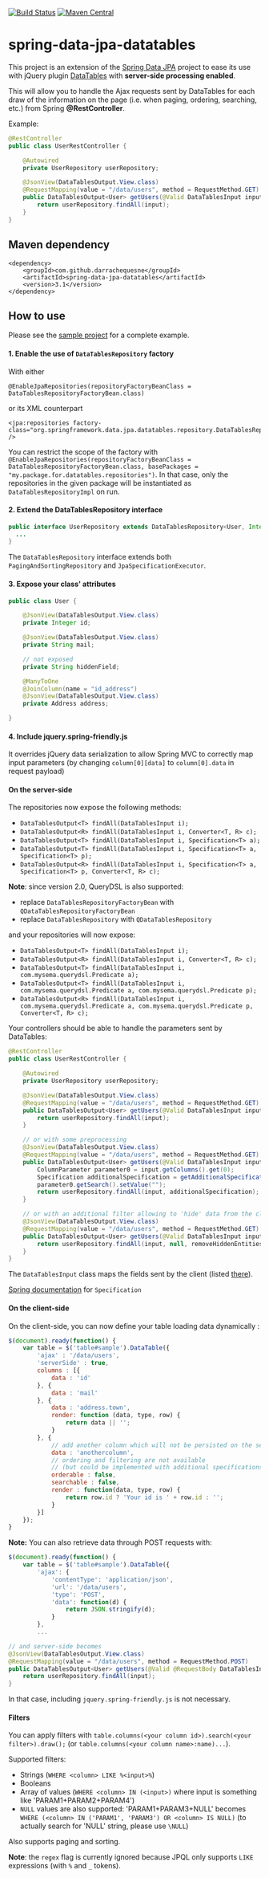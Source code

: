 [![Build Status](https://api.travis-ci.org/darrachequesne/spring-data-jpa-datatables.svg?branch=master)](https://travis-ci.org/darrachequesne/spring-data-jpa-datatables)
[![Maven Central](https://maven-badges.herokuapp.com/maven-central/com.github.darrachequesne/spring-data-jpa-datatables/badge.svg)](https://maven-badges.herokuapp.com/maven-central/com.github.darrachequesne/spring-data-jpa-datatables)

# spring-data-jpa-datatables
This project is an extension of the [Spring Data JPA](https://github.com/spring-projects/spring-data-jpa) project to ease its use with jQuery plugin [DataTables](http://datatables.net/) with **server-side processing enabled**.

This will allow you to handle the Ajax requests sent by DataTables for each draw of the information on the page (i.e. when paging, ordering, searching, etc.) from Spring **@RestController**.

Example:
```java
@RestController
public class UserRestController {

	@Autowired
	private UserRepository userRepository;

	@JsonView(DataTablesOutput.View.class)
	@RequestMapping(value = "/data/users", method = RequestMethod.GET)
	public DataTablesOutput<User> getUsers(@Valid DataTablesInput input) {
		return userRepository.findAll(input);
	}
}
```

## Maven dependency

```
<dependency>
	<groupId>com.github.darrachequesne</groupId>
	<artifactId>spring-data-jpa-datatables</artifactId>
	<version>3.1</version>
</dependency>
```

## How to use

Please see the [sample project](https://github.com/darrachequesne/spring-data-jpa-datatables-sample) for a complete example. 

#### 1. Enable the use of `DataTablesRepository` factory

With either
```
@EnableJpaRepositories(repositoryFactoryBeanClass = DataTablesRepositoryFactoryBean.class)
```
or its XML counterpart
```
<jpa:repositories factory-class="org.springframework.data.jpa.datatables.repository.DataTablesRepositoryFactoryBean" />
```

You can restrict the scope of the factory with `@EnableJpaRepositories(repositoryFactoryBeanClass = DataTablesRepositoryFactoryBean.class, basePackages = "my.package.for.datatables.repositories")`. In that case, only the repositories in the given package will be instantiated as `DataTablesRepositoryImpl` on run.

#### 2. Extend the DataTablesRepository interface

```java
public interface UserRepository extends DataTablesRepository<User, Integer> {
  ...
}
```

The `DataTablesRepository` interface extends both `PagingAndSortingRepository` and `JpaSpecificationExecutor`.

#### 3. Expose your class' attributes

```java
public class User {

	@JsonView(DataTablesOutput.View.class)
	private Integer id;

	@JsonView(DataTablesOutput.View.class)
	private String mail;

	// not exposed
	private String hiddenField;

	@ManyToOne
	@JoinColumn(name = "id_address")
	@JsonView(DataTablesOutput.View.class)
	private Address address;

}
```

#### 4. Include jquery.spring-friendly.js

It overrides jQuery data serialization to allow Spring MVC to correctly map input parameters (by changing `column[0][data]` to `column[0].data` in request payload)

#### On the server-side

The repositories now expose the following methods:
* `DataTablesOutput<T> findAll(DataTablesInput i);`
* `DataTablesOutput<R> findAll(DataTablesInput i, Converter<T, R> c);`
* `DataTablesOutput<T> findAll(DataTablesInput i, Specification<T> a);`
* `DataTablesOutput<T> findAll(DataTablesInput i, Specification<T> a, Specification<T> p);`
* `DataTablesOutput<R> findAll(DataTablesInput i, Specification<T> a, Specification<T> p, Converter<T, R> c);`

**Note**: since version 2.0, QueryDSL is also supported:
* replace `DataTablesRepositoryFactoryBean` with `QDataTablesRepositoryFactoryBean`
* replace `DataTablesRepository` with `QDataTablesRepository`

and your repositories will now expose:

* `DataTablesOutput<T> findAll(DataTablesInput i);`
* `DataTablesOutput<R> findAll(DataTablesInput i, Converter<T, R> c);`
* `DataTablesOutput<T> findAll(DataTablesInput i, com.mysema.querydsl.Predicate a);`
* `DataTablesOutput<T> findAll(DataTablesInput i, com.mysema.querydsl.Predicate a, com.mysema.querydsl.Predicate p);`
* `DataTablesOutput<R> findAll(DataTablesInput i, com.mysema.querydsl.Predicate a, com.mysema.querydsl.Predicate p, Converter<T, R> c);`

Your controllers should be able to handle the parameters sent by DataTables:

```java
@RestController
public class UserRestController {

	@Autowired
	private UserRepository userRepository;

	@JsonView(DataTablesOutput.View.class)
	@RequestMapping(value = "/data/users", method = RequestMethod.GET)
	public DataTablesOutput<User> getUsers(@Valid DataTablesInput input) {
		return userRepository.findAll(input);
	}

	// or with some preprocessing
	@JsonView(DataTablesOutput.View.class)
	@RequestMapping(value = "/data/users", method = RequestMethod.GET)
	public DataTablesOutput<User> getUsers(@Valid DataTablesInput input) {
		ColumnParameter parameter0 = input.getColumns().get(0);
		Specification additionalSpecification = getAdditionalSpecification(parameter0.getSearch().getValue());
		parameter0.getSearch().setValue("");
		return userRepository.findAll(input, additionalSpecification);
	}

	// or with an additional filter allowing to 'hide' data from the client (the filter will be applied on both the count and the data queries, and may impact the recordsTotal in the output)
	@JsonView(DataTablesOutput.View.class)
	@RequestMapping(value = "/data/users", method = RequestMethod.GET)
	public DataTablesOutput<User> getUsers(@Valid DataTablesInput input) {
		return userRepository.findAll(input, null, removeHiddenEntitiesSpecification);
	}
}
```

The `DataTablesInput` class maps the fields sent by the client (listed [there](https://datatables.net/manual/server-side)).

[Spring documentation](http://docs.spring.io/spring-data/jpa/docs/current/reference/html/#specifications) for `Specification`

#### On the client-side

On the client-side, you can now define your table loading data dynamically :

```javascript
$(document).ready(function() {
	var table = $('table#sample').DataTable({
		'ajax' : '/data/users',
		'serverSide' : true,
		columns : [{
			data : 'id'
		}, {
			data : 'mail'
		}, {
			data : 'address.town',
			render: function (data, type, row) {
				return data || '';
			}
		}, {
			// add another column which will not be persisted on the server-side
			data : 'anothercolumn',
			// ordering and filtering are not available
			// (but could be implemented with additional specifications)
			orderable : false,
			searchable : false,
			render : function(data, type, row) {
				return row.id ? 'Your id is ' + row.id : '';
			}
		}]
	});
}
```

**Note:** You can also retrieve data through POST requests with:

```javascript
$(document).ready(function() {
	var table = $('table#sample').DataTable({
		'ajax': {
			'contentType': 'application/json',
			'url': '/data/users',
			'type': 'POST',
			'data': function(d) {
				return JSON.stringify(d);
			}
		},
		...
```
```java
// and server-side becomes
@JsonView(DataTablesOutput.View.class)
@RequestMapping(value = "/data/users", method = RequestMethod.POST)
public DataTablesOutput<User> getUsers(@Valid @RequestBody DataTablesInput input) {
	return userRepository.findAll(input);
}
```

In that case, including `jquery.spring-friendly.js` is not necessary.

#### Filters

You can apply filters with `table.columns(<your column id>).search(<your filter>).draw();` (or `table.columns(<your column name>:name)...`).

Supported filters:
* Strings (`WHERE <column> LIKE %<input>%`)
* Booleans
* Array of values (`WHERE <column> IN (<input>)` where input is something like 'PARAM1+PARAM2+PARAM4')
* `NULL` values are also supported: 'PARAM1+PARAM3+NULL' becomes `WHERE (<column> IN ('PARAM1', 'PARAM3') OR <column> IS NULL)` (to actually search for 'NULL' string, please use `\NULL`)

Also supports paging and sorting.

**Note**: the `regex` flag is currently ignored because JPQL only supports `LIKE` expressions (with `%` and `_` tokens).

